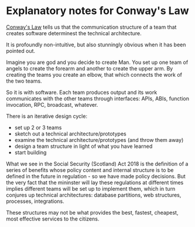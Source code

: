 # Explanatory notes for Conway's Law

[Conway's Law](https://www.melconway.com/Home/pdf/committees.pdf) tells us that the communication structure of a team that creates software determinest the technical architecture. 

It is profoundly non-intuitive, but also stunningly obvious when it has been pointed out.

Imagine you are god and you decide to create Man. You set up one team of angels to create the forearm and another to create the upper arm. By creating the teams you create an elbow, that which connects the work of the two teams.

So it is with software. Each team produces output and its work communicates with the other teams through interfaces: APIs, ABIs, function invocation, RPC, broadcast, whatever.

There is an iterative design cycle:

* set up 2 or 3 teams
* sketch out a technical architecture/prototypes
* examine the technical architecture/prototypes (and throw them away)
* design a team structure in light of what you have learned
* start building

What we see in the Social Security (Scotland) Act 2018 is the definition of a series of benefits whose policy content and internal structure is to be defined in the future in regulation - so we have made policy decisions. But the very fact that the mininster will lay these regulations at different times implies different teams will be set up to implement them, which in turn conjures up technical architectures: database partitions, web structures, processes, integrations.

These structures may not be what provides the best, fastest, cheapest, most effective services to the citizens.

#
